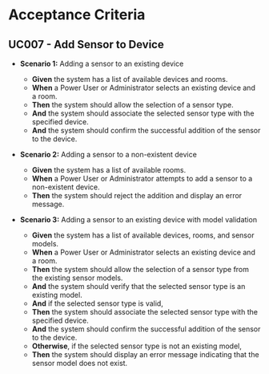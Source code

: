 # Acceptance Criteria

## UC007 - Add Sensor to Device

- **Scenario 1:** Adding a sensor to an existing device
    - **Given** the system has a list of available devices and rooms.
    - **When** a Power User or Administrator selects an existing device and a room.
    - **Then** the system should allow the selection of a sensor type.
    - **And** the system should associate the selected sensor type with the specified device.
    - **And**  the system should confirm the successful addition of the sensor to the device.

- **Scenario 2:** Adding a sensor to a non-existent device
    - **Given** the system has a list of available rooms.
    - **When** a Power User or Administrator attempts to add a sensor to a non-existent device.
    - **Then** the system should reject the addition and display an error message.

- **Scenario 3:** Adding a sensor to an existing device with model validation
    - **Given** the system has a list of available devices, rooms, and sensor models.
    - **When** a Power User or Administrator selects an existing device and a room.
    - **Then** the system should allow the selection of a sensor type from the existing sensor models.
    - **And** the system should verify that the selected sensor type is an existing model.
    - **And** if the selected sensor type is valid,
    - **Then** the system should associate the selected sensor type with the specified device.
    - **And** the system should confirm the successful addition of the sensor to the device.
    - **Otherwise**, if the selected sensor type is not an existing model,
    - **Then** the system should display an error message indicating that the sensor model does not exist.


